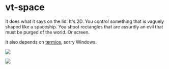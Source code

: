 # vt-space

It does what it says on the lid. It's 2D. You control something that is vaguely shaped like a spaceship. You shoot rectangles that are assurdly an evil that must be purged of the world. Or screen.

It also depends on [termios](http://man7.org/linux/man-pages/man3/termios.3.html), sorry Windows.

![](https://i.imgur.com/hDXtuya.png)

![](https://i.imgur.com/54b1jUJ.png)